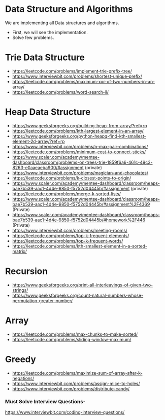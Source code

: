 # Data Structure and Algorithms

We are implementing all Data structures and algorithms.

- First, we will see the implementation.
- Solve few problems.
 

# Trie Data Structure

- https://leetcode.com/problems/implement-trie-prefix-tree/
- https://www.interviewbit.com/problems/shortest-unique-prefix/
- https://leetcode.com/problems/maximum-xor-of-two-numbers-in-an-array/
- https://leetcode.com/problems/word-search-ii/

# Heap Data Structure
- https://www.geeksforgeeks.org/building-heap-from-array/?ref=rp
- https://leetcode.com/problems/kth-largest-element-in-an-array/
- https://www.geeksforgeeks.org/python-heapq-find-kth-smallest-element-2d-array/?ref=rp
- https://www.interviewbit.com/problems/n-max-pair-combinations/
- https://leetcode.com/problems/minimum-cost-to-connect-sticks/
- https://www.scaler.com/academy/mentee-dashboard/classroom/problems-on-trees-trie-1859f6a6-461c-49c3-8263-e0aaeaeba900/#assignment (private)
- https://www.interviewbit.com/problems/magician-and-chocolates/
- https://leetcode.com/problems/k-closest-points-to-origin/
- https://www.scaler.com/academy/mentee-dashboard/classroom/heaps-bae7b539-aac1-4d4e-9850-f5752d04445b/#assignment (private)
- https://leetcode.com/problems/merge-k-sorted-lists/
- https://www.scaler.com/academy/mentee-dashboard/classroom/heaps-bae7b539-aac1-4d4e-9850-f5752d04445b/#assignment%2F4369 (Private)
- https://www.scaler.com/academy/mentee-dashboard/classroom/heaps-bae7b539-aac1-4d4e-9850-f5752d04445b/#homework%2F446 (Private)
- https://www.interviewbit.com/problems/meeting-rooms/
- https://leetcode.com/problems/top-k-frequent-elements/
- https://leetcode.com/problems/top-k-frequent-words/
- https://leetcode.com/problems/kth-smallest-element-in-a-sorted-matrix/



# Recursion
- https://www.geeksforgeeks.org/print-all-interleavings-of-given-two-strings/
- https://www.geeksforgeeks.org/count-natural-numbers-whose-permutation-greater-number/


# Array
- https://leetcode.com/problems/max-chunks-to-make-sorted/
- https://leetcode.com/problems/sliding-window-maximum/


# Greedy
- https://leetcode.com/problems/maximize-sum-of-array-after-k-negations/
- https://www.interviewbit.com/problems/assign-mice-to-holes/
- https://www.interviewbit.com/problems/distribute-candy/



### Must Solve Interview Questions- 
https://www.interviewbit.com/coding-interview-questions/